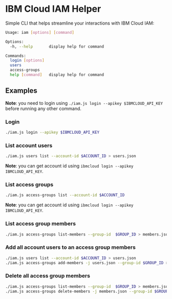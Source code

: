 # IBM Cloud IAM Helper

Simple CLI that helps streamline your interactions with IBM Cloud IAM:

```sh
Usage: iam [options] [command]

Options:
  -h, --help       display help for command

Commands:
  login [options]
  users
  access-groups
  help [command]   display help for command
```

## Examples

**Note**: you need to login using `./iam.js login --apikey $IBMCLOUD_API_KEY` before running any other command.

### Login

```sh
./iam.js login --apikey $IBMCLOUD_API_KEY
```

### List account users

```sh
./iam.js users list --account-id $ACCOUNT_ID > users.json
```

**Note**: you can get account id using `ibmcloud login --apikey IBMCLOUD_API_KEY`.

### List access groups

```sh
./iam.js access-groups list --account-id $ACCOUNT_ID
```

**Note**: you can get account id using `ibmcloud login --apikey IBMCLOUD_API_KEY`.

### List access group members

```sh
./iam.js access-groups list-members --group-id  $GROUP_ID > members.json
```

### Add all account users to an access group members

```sh
./iam.js users list --account-id $ACCOUNT_ID > users.json
./iam.js access-groups add-members -j users.json --group-id $GROUP_ID > new-members.json
```

### Delete all access group members

```sh
./iam.js access-groups list-members --group-id  $GROUP_ID > members.json
./iam.js access-groups delete-members -j members.json --group-id $GROUP_ID > deleted-members.json
```